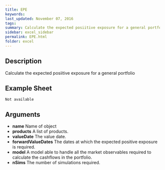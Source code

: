 ```yaml
---
title: EPE
keywords:
last_updated: November 07, 2016
tags:
summary: Calculate the expected posiitive exposure for a general portfolio.
sidebar: excel_sidebar
permalink: EPE.html
folder: excel
---
```


## Description
Calculate the expected posiitive exposure for a general portfolio

<!--HUMAN EDIT START-->

<!--## Details-->

<!--HUMAN EDIT END-->

## Example Sheet

    Not available

## Arguments

* **name** Name of object
* **products** A list of products.
* **valueDate** The value date.
* **forwardValueDates** The dates at which the expected positive exposure is required.
* **model** A model able to handle all the market observables required to calculate the cashflows in the portfolio.
* **nSims** The number of simulations required.

<!--HUMAN EDIT START-->

<!--## Validation-->

<!--HUMAN EDIT END-->

